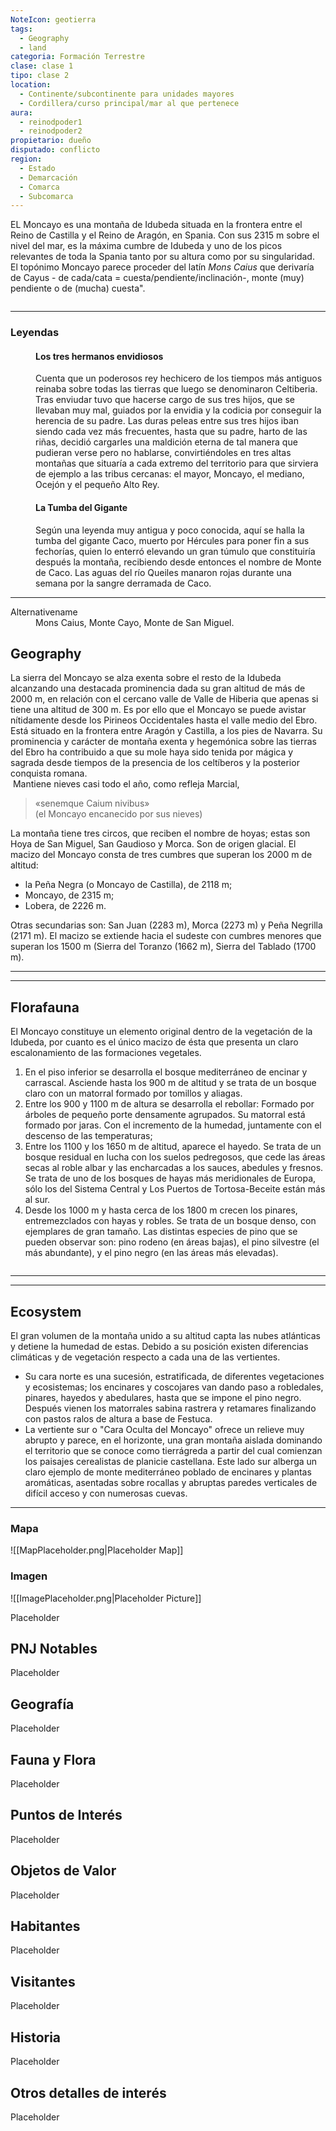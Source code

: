 ```yaml
---
NoteIcon: geotierra
tags:
  - Geography 
  - land 
categoria: Formación Terrestre
clase: clase 1
tipo: clase 2
location: 
  - Continente/subcontinente para unidades mayores
  - Cordillera/curso principal/mar al que pertenece 
aura:
  - reinodpoder1
  - reinodpoder2
propietario: dueño
disputado: conflicto
region:
  - Estado 
  - Demarcación
  - Comarca
  - Subcomarca
---
```





 <section class="wa-section main-content"><p><span class="dropcap">E</span>L Moncayo es una montaña de <span class="article-link article-explorer-link entity-link wa-link" data-article-privacy="public" data-article-id="2ea4c137-062c-4eff-806d-a2f3d6479d8f" data-template-type="location" data-article="2ea4c137-062c-4eff-806d-a2f3d6479d8f">Idubeda</span> situada en la frontera entre el <span class="article-link article-explorer-link entity-link wa-link" data-article-privacy="public" data-article-id="586de2a4-1f87-409c-8afc-f6828ead03db" data-template-type="organization" data-article="586de2a4-1f87-409c-8afc-f6828ead03db">Reino de Castilla</span> y el <span class="article-link article-explorer-link entity-link wa-link" data-article-privacy="public" data-article-id="15b4db11-0e8f-474b-9d4e-cc8d28ffeb20" data-template-type="organization" data-article="15b4db11-0e8f-474b-9d4e-cc8d28ffeb20">Reino de Aragón</span>, en <span class="article-link article-explorer-link entity-link wa-link" data-article-privacy="public" data-article-id="5ff3ea64-57a9-4e12-8823-322e90f3be82" data-template-type="location" data-article="5ff3ea64-57a9-4e12-8823-322e90f3be82">Spania</span>. Con sus 2315 m sobre el nivel del mar, es la máxima cumbre de Idubeda y uno de los picos relevantes de toda la Spania tanto por su altura como por su singularidad.<br />
El topónimo Moncayo parece proceder del latín <em>Mons Caius</em> que derivaría de Cayus - de cada/cata = cuesta/pendiente/inclinación-, monte (muy) pendiente o de (mucha) cuesta".</p><div id="9c584e6d2f4c5f60891b25d7509e3d49" class="visibility-toggler image-thumb-container user-css-image-thumbnail position-relative padding-10 "><img src="https://worldanvil.com/uploads/images/51ff8ec21434b6079fbbab836f00dd5b.png" alt title="moncayo01.png" /></div><hr />
<div class="visibility-toggler" id="f8f105d7f39549d94a43603a45b6387a"> 
          <dt class="phrase-key"><h3>Leyendas</h3></dt>
          <dd class="phrase-value"> <h4>Los tres hermanos envidiosos</h4>Cuenta que un poderosos rey hechicero de los tiempos más antiguos reinaba sobre todas las tierras que luego se denominaron <span class="article-link article-explorer-link entity-link wa-link" data-article-privacy="public" data-article-id="a2a5838d-4020-4829-bb64-3cb06dccffaf" data-template-type="location" data-article="a2a5838d-4020-4829-bb64-3cb06dccffaf">Celtiberia</span>. Tras enviudar tuvo que hacerse cargo de sus tres hijos, que se llevaban muy mal, guiados por la envidia y la codicia por conseguir la herencia de su padre. Las duras peleas entre sus tres hijos iban siendo cada vez más frecuentes, hasta que su padre, harto de las riñas, decidió cargarles una maldición eterna de tal manera que pudieran verse pero no hablarse, convirtiéndoles en tres altas montañas que situaría a cada extremo del territorio para que sirviera de ejemplo a las tribus cercanas: el mayor, Moncayo, el mediano, Ocejón y el pequeño Alto Rey. <h4>La Tumba del Gigante</h4>Según una leyenda muy antigua y poco conocida, aquí se halla la tumba del gigante <span class="article-link article-explorer-link entity-link wa-link" data-article-privacy="public" data-article-id="4fb97a88-6705-4868-8ea3-7536d64a064f" data-template-type="person" data-article="4fb97a88-6705-4868-8ea3-7536d64a064f">Caco</span>, muerto por <span data-article-privacy="private" data-article-id="4226fd74-e7ce-4a03-bdc1-b584a235dae0" data-template-type="person" class="private-article article-unlinked entity-link wa-link">Hércules</span> para poner fin a sus fechorías, quien lo enterró elevando un gran túmulo que constituiría después la montaña, recibiendo desde entonces el nombre de Monte de Caco. Las aguas del río Queiles manaron rojas durante una semana por la sangre derramada de Caco. </dd>
        </div>
<div id="7d13bfbb1b10c18d76f294f189384586" class="visibility-toggler image-thumb-container user-css-image-thumbnail position-relative padding-10 "><img src="https://worldanvil.com/uploads/images/9821352ca6dc259331b9b39628ee146d.png" alt title="los hermanos envidiosos.png" /></div>
<hr /><p></p></section>  <section data-section-id="alternativename" class="wa-section public"><dl><dt>Alternativename</dt><dd>Mons Caius, Monte Cayo, Monte de San Miguel.</dd></dl></section><section data-section-id="geography" class="wa-section public"><h2>Geography</h2>
<p>La sierra del Moncayo se alza exenta sobre el resto de la Idubeda alcanzando una destacada prominencia dada su gran altitud de más de 2000 m, en relación con el cercano valle de <span class="article-link article-explorer-link entity-link wa-link" data-article-privacy="public" data-article-id="84ca6161-c564-4375-b8b7-396a6b833b99" data-template-type="location" data-article="84ca6161-c564-4375-b8b7-396a6b833b99">Valle de Hiberia</span> que apenas si tiene una altitud de 300 m. Es por ello que el Moncayo se puede avistar nítidamente desde los <span class="article-link article-explorer-link entity-link wa-link" data-article-privacy="public" data-article-id="54076262-5559-4c53-85ab-19d6f7090137" data-template-type="location" data-article="54076262-5559-4c53-85ab-19d6f7090137">Pirineos Occidentales</span> hasta el valle medio del Ebro. Está situado en la frontera entre Aragón y Castilla, a los pies de Navarra. Su prominencia y carácter de montaña exenta y hegemónica sobre las tierras del Ebro ha contribuido a que su mole haya sido tenida por mágica y sagrada desde tiempos de la presencia de los celtíberos y la posterior conquista romana.
<br /> Mantiene nieves casi todo el año, como refleja Marcial, 
</p><blockquote class="visibility-toggler" id="7d6a26634449e53eff0874e1b09471ff">
«senemque Caium nivibus» 
<br />(el Moncayo encanecido por sus nieves)</blockquote>
La montaña tiene tres circos, que reciben el nombre de hoyas; estas son Hoya de San Miguel, San Gaudioso y Morca. Son de origen glacial. El macizo del Moncayo consta de tres cumbres que superan los 2000 m de altitud:
<ul>
<li>la Peña Negra (o Moncayo de Castilla), de 2118 m;</li>
<li>Moncayo, de 2315 m;</li>
<li>Lobera, de 2226 m.</li>
</ul>
Otras secundarias son: San Juan (2283 m), Morca (2273 m) y Peña Negrilla (2171 m). El macizo se extiende hacia el sudeste con cumbres menores que superan los 1500 m (Sierra del Toranzo (1662 m), Sierra del Tablado (1700 m).
<div id="98cff28d943fda218dd2e4736b6447c2" class="visibility-toggler image-thumb-container user-css-image-thumbnail position-relative padding-10 "><img src="https://worldanvil.com/uploads/images/4c7750a2552eb947da98999119790410.png" alt title="moncayo02.png" /></div>
<hr /><p></p><hr /></section><section data-section-id="florafauna" class="wa-section public"><h2>Florafauna</h2>
<p>El Moncayo constituye un elemento original dentro de la vegetación de la Idubeda, por cuanto es el único macizo de ésta que presenta un claro escalonamiento de las formaciones vegetales.
</p><ol>
<li>En el piso inferior se desarrolla el bosque mediterráneo de encinar y carrascal. Asciende hasta los 900 m de altitud y se trata de un bosque claro con un matorral formado por tomillos y aliagas.</li>
<li>Entre los 900 y 1100 m de altura se desarrolla el rebollar: Formado por árboles de pequeño porte densamente agrupados. Su matorral está formado por jaras. Con el incremento de la humedad, juntamente con el descenso de las temperaturas;</li>
<li>Entre los 1100 y los 1650 m de altitud, aparece el hayedo. Se trata de un bosque residual en lucha con los suelos pedregosos, que cede las áreas secas al roble albar y las encharcadas a los sauces, abedules y fresnos. Se trata de uno de los bosques de hayas más meridionales de Europa, sólo los del Sistema Central y Los Puertos de Tortosa-Beceite están más al sur.</li>
<li>Desde los 1000 m y hasta cerca de los 1800 m crecen los pinares, entremezclados con hayas y robles. Se trata de un bosque denso, con ejemplares de gran tamaño. Las distintas especies de pino que se pueden observar son: pino rodeno (en áreas bajas), el pino silvestre (el más abundante), y el pino negro (en las áreas más elevadas).</li>
</ol>
<div id="83f636eb3b501dc8945822b4a1081342" class="visibility-toggler image-thumb-container user-css-image-thumbnail position-relative padding-10 "><img src="https://worldanvil.com/uploads/images/aea095eddaee2d0589f4fcc15d063678.png" alt title="moncayo03.png" /></div>
<hr /><p></p><hr /></section><section data-section-id="ecosystem" class="wa-section public"><h2>Ecosystem</h2>
<p>El gran volumen de la montaña unido a su altitud capta las nubes atlánticas y detiene la humedad de estas. Debido a su posición existen diferencias climáticas y de vegetación respecto a cada una de las vertientes. 
</p><ul>
<li>Su cara norte es una sucesión, estratificada, de diferentes vegetaciones y ecosistemas; los encinares y coscojares van dando paso a robledales, pinares, hayedos y abedulares, hasta que se impone el pino negro. Después vienen los matorrales sabina rastrera y retamares finalizando con pastos ralos de altura a base de Festuca.</li>
<li>La vertiente sur o "Cara Oculta del Moncayo" ofrece un relieve muy abrupto y parece, en el horizonte, una gran montaña aislada dominando el territorio que se conoce como tierrágreda a partir del cual comienzan los paisajes cerealistas de planicie castellana. Este lado sur alberga un claro ejemplo de monte mediterráneo poblado de encinares y plantas aromáticas, asentadas sobre rocallas y abruptas paredes verticales de difícil acceso y con numerosas cuevas.</li>
</ul><p></p><hr /></section>   

### Mapa
![[MapPlaceholder.png|Placeholder Map]]

### Imagen
![[ImagePlaceholder.png|Placeholder Picture]]

Placeholder

## PNJ Notables
Placeholder

## Geografía
Placeholder

## Fauna y Flora
Placeholder

## Puntos de Interés
Placeholder

## Objetos de Valor
Placeholder

## Habitantes
Placeholder

## Visitantes
Placeholder

## Historia
Placeholder

## Otros detalles de interés
Placeholder

